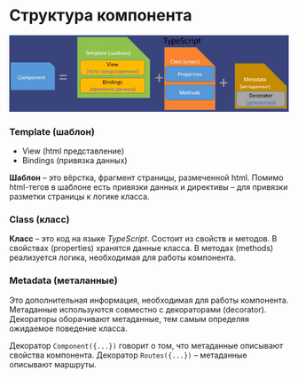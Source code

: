 # Структура компонента

![структура компонента](https://github.com/SpaceHead1C/Angular6-for-Dummies/blob/master/docs/src/component-structure.png)

### Template (шаблон)

- View (html представление)
- Bindings (привязка данных)

**Шаблон** – это вёрстка, фрагмент страницы, размеченной html. Помимо html-тегов в шаблоне есть привязки данных и директивы – для привязки разметки страницы к логике класса.

### Class (класс)

**Класс** – это код на языке *TypeScript*. Состоит из свойств и методов. В свойствах (properties) хранятся данные класса. В методах (methods) реализуется логика, необходимая для работы компонента.

### Metadata (металанные)

Это дополнительная информация, необходимая для работы компонента. Метаданные используются совместно с декораторами (decorator). Декораторы оборачивают метаданные, тем самым определяя ожидаемое поведение класса.

Декоратор ```Component({...})``` говорит о том, что метаданные описывают свойства компонента. Декоратор ```Routes({...})``` – метаданные описывают маршруты.